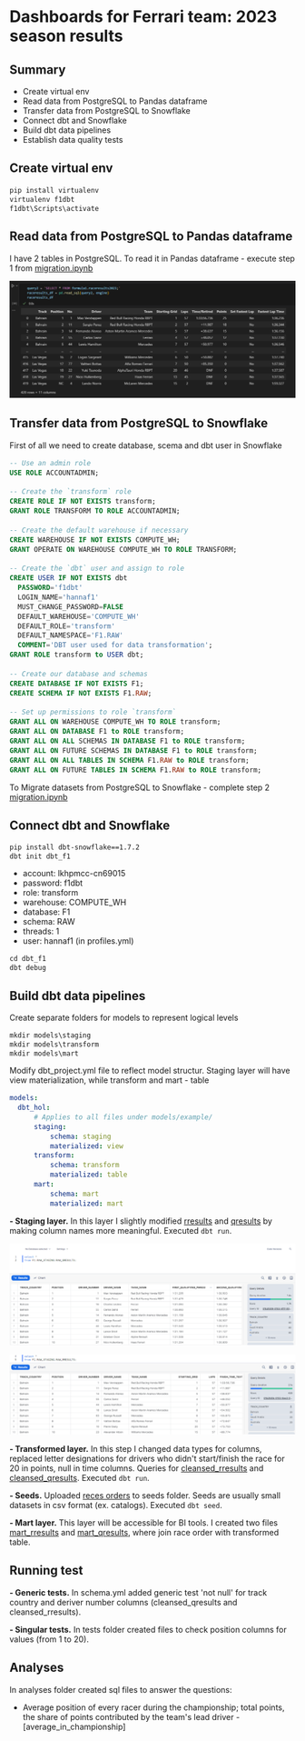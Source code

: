 # Dashboards for Ferrari team: 2023 season results

## Summary

- Create virtual env
- Read data from PostgreSQL to Pandas dataframe
- Transfer data from PostgreSQL to Snowflake
- Connect dbt and Snowflake
- Build dbt data pipelines
- Establish data quality tests

## Create virtual env

```shell
pip install virtualenv
virtualenv f1dbt
f1dbt\Scripts\activate
```

## Read data from PostgreSQL to Pandas dataframe

I have 2 tables in PostgreSQL. To read it in Pandas dataframe - execute step 1 from [migration.ipynb](migration.ipynb)

![raceresultsPandas](images/raceresultsPandas.png)

## Transfer data from PostgreSQL to Snowflake

First of all we need to create database, scema and dbt user in Snowflake

```sql
-- Use an admin role
USE ROLE ACCOUNTADMIN;

-- Create the `transform` role
CREATE ROLE IF NOT EXISTS transform;
GRANT ROLE TRANSFORM TO ROLE ACCOUNTADMIN;

-- Create the default warehouse if necessary
CREATE WAREHOUSE IF NOT EXISTS COMPUTE_WH;
GRANT OPERATE ON WAREHOUSE COMPUTE_WH TO ROLE TRANSFORM;

-- Create the `dbt` user and assign to role
CREATE USER IF NOT EXISTS dbt
  PASSWORD='f1dbt'
  LOGIN_NAME='hannaf1'
  MUST_CHANGE_PASSWORD=FALSE
  DEFAULT_WAREHOUSE='COMPUTE_WH'
  DEFAULT_ROLE='transform'
  DEFAULT_NAMESPACE='F1.RAW'
  COMMENT='DBT user used for data transformation';
GRANT ROLE transform to USER dbt;

-- Create our database and schemas
CREATE DATABASE IF NOT EXISTS F1;
CREATE SCHEMA IF NOT EXISTS F1.RAW;

-- Set up permissions to role `transform`
GRANT ALL ON WAREHOUSE COMPUTE_WH TO ROLE transform;
GRANT ALL ON DATABASE F1 to ROLE transform;
GRANT ALL ON ALL SCHEMAS IN DATABASE F1 to ROLE transform;
GRANT ALL ON FUTURE SCHEMAS IN DATABASE F1 to ROLE transform;
GRANT ALL ON ALL TABLES IN SCHEMA F1.RAW to ROLE transform;
GRANT ALL ON FUTURE TABLES IN SCHEMA F1.RAW to ROLE transform;
```

To Migrate datasets from PostgreSQL to Snowflake - complete step 2 [migration.ipynb](migration.ipynb)

## Connect dbt and Snowflake

```shell
pip install dbt-snowflake==1.7.2
dbt init dbt_f1
```

- account: lkhpmcc-cn69015
- password: f1dbt
- role: transform
- warehouse: COMPUTE_WH
- database: F1
- schema: RAW
- threads: 1
- user: hannaf1 (in profiles.yml)

```shell
cd dbt_f1
dbt debug
```

## Build dbt data pipelines

Create separate folders for models to represent logical levels

```shel
mkdir models\staging
mkdir models\transform
mkdir models\mart
```

Modify dbt_project.yml file to reflect model structur. Staging layer will have view materialization, while transform and mart - table

```yaml
models:
  dbt_hol:
      # Applies to all files under models/example/
      staging:
          schema: staging
          materialized: view
      transform:
          schema: transform
          materialized: table
      mart:
          schema: mart
          materialized: mart
```

**- Staging layer.** In this layer I slightly modified [rresults](dbt_f1\models\staging\raw_rresults.sql) and [qresults](dbt_f1\models\staging\raw-qresults.sql) by making column names more meaningful. Executed `dbt run`.

![raw_qresults](images\raw_qresults.png)

![raw_rresults](images\raw_rresults.png)

**- Transformed layer.** In this step I changed data types for columns, replaced letter designations for drivers who didn't start/finish the race for 20 in points, null in time columns. Queries for [cleansed_rresults](dbt_f1\models\transform\cleansed_rresults.sql) and [cleansed_qresults](dbt_f1\models\transform\cleansed_qresults.sql). Executed `dbt run`.

**- Seeds.** Uploaded [reces orders](racesOrder2023.csv) to seeds folder. Seeds are usually small datasets in csv format (ex. catalogs). Executed `dbt seed`.

**- Mart layer.** This layer will be accessible for BI tools. I created two files [mart_rresults](dbt_f1\models\mart\mart_rresults.sql) and [mart_qresults](dbt_f1\models\mart\mart_qresults.sql), where join race order with transformed table.

## Running test

**- Generic tests.** In schema.yml added generic test 'not null' for track country and deriver number columns (cleansed_qresults and cleansed_rresults).

**- Singular tests.** In tests folder created files to check position columns for values (from 1 to 20).

## Analyses

In analyses folder created sql files to answer the questions:

- Average position of every racer during the championship; total points, the share of points contributed by the team's lead driver - [average_in_championship]
